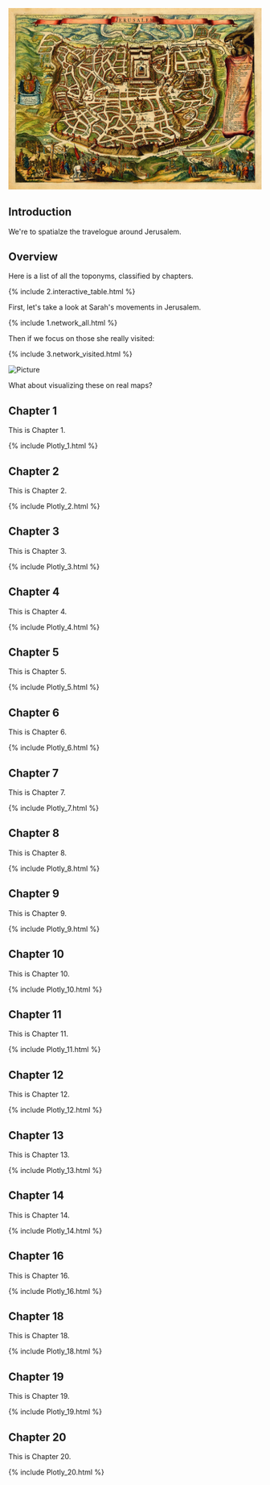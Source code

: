 ![Beer Banner](./assets/img/jerusalem_map.webp "map banner")

## <a id="section_intro">Introduction</a>
We're to spatialze the travelogue around Jerusalem.


## <a id="section_overview">Overview</a>

Here is a list of all the toponyms, classified by chapters.

{% include 2.interactive_table.html %}

First, let's take a look at Sarah's movements in Jerusalem.

{% include 1.network_all.html %}

Then if we focus on those she really visited:

{% include 3.network_visited.html %}

![Picture](./assets/img/Mix.png "Mix")


What about visualizing these on real maps?

## <a id="section_1">Chapter 1</a>
This is Chapter 1.

{% include Plotly_1.html %}


## <a id="section_2">Chapter 2</a>
This is Chapter 2.

{% include Plotly_2.html %}


## <a id="section_3">Chapter 3</a>
This is Chapter 3.

{% include Plotly_3.html %}


## <a id="section_4">Chapter 4</a>
This is Chapter 4.

{% include Plotly_4.html %}


## <a id="section_5">Chapter 5</a>
This is Chapter 5.

{% include Plotly_5.html %}


## <a id="section_6">Chapter 6</a>
This is Chapter 6.

{% include Plotly_6.html %}


## <a id="section_7">Chapter 7</a>
This is Chapter 7.

{% include Plotly_7.html %}


## <a id="section_8">Chapter 8</a>
This is Chapter 8.

{% include Plotly_8.html %}


## <a id="section_9">Chapter 9</a>
This is Chapter 9.

{% include Plotly_9.html %}


## <a id="section_10">Chapter 10</a>
This is Chapter 10.

{% include Plotly_10.html %}


## <a id="section_11">Chapter 11</a>
This is Chapter 11.

{% include Plotly_11.html %}


## <a id="section_12">Chapter 12</a>
This is Chapter 12.

{% include Plotly_12.html %}


## <a id="section_13">Chapter 13</a>
This is Chapter 13.

{% include Plotly_13.html %}


## <a id="section_14">Chapter 14</a>
This is Chapter 14.

{% include Plotly_14.html %}


## <a id="section_16">Chapter 16</a>
This is Chapter 16.

{% include Plotly_16.html %}


## <a id="section_18">Chapter 18</a>
This is Chapter 18.

{% include Plotly_18.html %}


## <a id="section_19">Chapter 19</a>
This is Chapter 19.

{% include Plotly_19.html %}


## <a id="section_20">Chapter 20</a>
This is Chapter 20.

{% include Plotly_20.html %}



